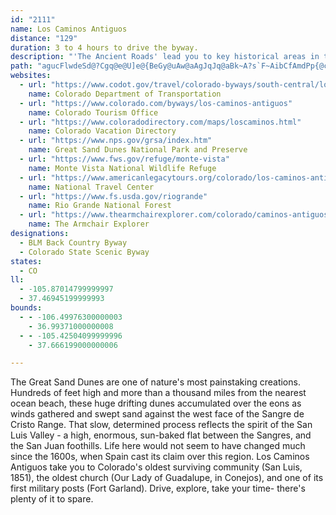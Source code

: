 ```yaml
---
id: "2111"
name: Los Caminos Antiguos
distance: "129"
duration: 3 to 4 hours to drive the byway.
description: "'The Ancient Roads' lead you to key historical areas in the San Luis Valley--a high, enormous sun-baked flat between the Sangres and the San Juan foothills."
path: "agucFlwdeSd@?Cgq@e@U]e@{BeGy@uAw@aAgJqJq@aBk~A?s`F~AibCfAmdPp{@czAzIgJ^ia@~B}m@xDmAc~Dk@ohCSuhAIwaB?urBRklA^inLH_e@DgwBj@yeLEwKe@eGcOemAaCoRCiAN}@z@aApDxFfDzCjBfA|E|AlS~Cl~A|TrEz@fBd@bFdCd|B|tAdD~ArBl@dBVvELpsAXrpDEnvMfDtxARbfAADanARsHd@uHt@yGvCqO`DuKhGeN~yBekEb`@qu@zx@o_BlC{Fx@eCbAmEx@{IbBs_@VeI|Ae[xIyoBbN{yCzBwh@nDsn@X_JpHy~A|FPd_@hDrEPjNFrf@Dbr@Xfk@KdeB^nnHdChaDx@tk@@`k@ZrVCrkAmAtn@eApr@m@xL_@`QwA|TcCbpB{Rp[sCpu@yHvMu@f}@kAbEFvUhBfHr@DrD~AvDVpANpCOzCi@~ByCzH}DbJqFzJ}LrP{HzI_Zr]uEdGuG|LsDxJcD`Ny@zEi@zEoAxNcBjWO`EI`TCtRSx_@w@jzBEz[d@vKVbDpNhoAnAvN\\vHDrYIv}BB~rDJjCn@tDxA~DbC`DvCdCtBt@vA\\~CP|vCLf@Jv@n@`@bBCdbBL`IbAtOjTtxCv@|Y|EdmCmE`sDDnCxYznFQlG_@bCcVbz@sA`Hy@xKOzvA^nKvDj`@|IlbAbAxNlBfi@bItqBRlLh@baOIdBg@vD}Hbf@QxAMtE?xB^xFrBbV\\tBj@rBhAdCtGfKtA`Dj@dCRhBFjB@|cDEjWO|E?j~AC|IO~Fu@jbBEzyBMv`@ndFv{@njCfc@pj@rJf[`F`j@tJxV`EbBLpEBv^mArTKnp@A|H@l@Ft@VlEhGxO`[fG|M|DnM`BfIl@zDpG`p@n@lLJbJB`z@\\zbDD~TTpDb@nCvV`mAjAtIx@`HXxD?|GiApH}@jCcArBcDrEgNhQoAfCyAzF]jHEzE^rg@NrjAJxEVrCd@zClAjEdA`CfCxDdTvVhAfBbEtIhBxHf@`Dl@rIfD|x@\\xD|Fjd@|AnK|BhStA|[^~VEp`@c@r][lKy@lKWrGFpKSjDoAhFo@lAaAhAkBfBoMlJkH`EuTfOmGlEqD|C_BpBiBrDo@dBmArFSlB[fIaHv~CDlCXdCbBzJ^dFmH`dA?~CHlBt@fLx@nOCfCGrAY~B}@dEkMx\\yAzEwAxFg@xDM`BIfEHfIKdBSx@[dAiAzBqFhJe@nAYtA}@nTBhGd@rFbE`ZD|CGjAg@`DgL|a@iBtSYfBoAlEaIpUo@~AyRb_@c@r@gBfBgNzGuG~E{Ax@mBXqJ_@yADiBr@s@j@{D~DgAl@o\\tImBx@yAjA{@`AwGnK_AhAiBlA{IlCuB`A{CxBkOfQaL`NmB`BaIzEwAjAuBrCsDzFiArAiA~@iCrAmAVkId@kA^{BlAeWvTaK`KcClCwBxCaMtTaJjM}B~DsC`LqJpVoBfHqC`QyB|OSlEL~Ej@dDn@tBlBzDfApArYxXhNrKrCdDhElDXX^~@b@`Bz@pBf@f@`F~C`AlA~@pCbAhKVjAt@zC~@~BbBnCpAxAhIfHnDdFpCrCrDdBrCbAnCn@pDLx@ZxBbB`@Fx@M^Sf@_AHsAYkAo@s@}@WsBMoCe@}AyA_@s@c@qAyGk^Gu@Ly@N]v@g@x@@RNj@`A@~@Gd@m@`CIv@HlAl@tA~BvDZ~@d@`FV~@n@z@t@XrAGr@YhDyDvC_CjBuBx@k@bAMvDLxCgArAYxBTdAr@\\h@r@`CJdAKlFDtDXv@j@r@bA^bF^zClCbAl@l@RdHLj@VnDdDlElC`P|IxBn@fETlCGhIm@nHQ|Dd@~Ad@vDbBhD|Bhd@j\\tBdA~GlCxB~BlCvHn@x@fEpDvAtB`@bAZxA|AvMxAxH~AtDrArBrApAlCjBxAl@xA^lCXtCCrBMj^aFfDy@lEeBrAYhBKbEVbEl@vElBtBp@`BRbVlAdCj@|CxAxLbKpIrEbAhAt@`BbB`GxAxDT`AHr@?bDcBvLIdBG`BRdIL`A^~An@rAr@x@r@d@hAXjCEbPsDvC_@hBE~ADpEp@lW|HfFdAhC\\vGFhUeB|DA`E`@rE|AzSnKpVzG|CpAdCrBzE|EbBpB`AfCv@dEZ`IXbPUxD_CvPy@zJ}AjIiAtDqC~Ga@~By@bGy@~C}EfIsCfH}AxCcEzFy@pBo@bCYvB?`ERdA~@lCrBxBxGxD`D`Cn@r@n@pAfGbQx@~ClAlGd@|DNrDUjBc@fAe@v@}@l@}Cx@cBDeAReAd@sAdBYt@MjAJrCd@xApAlApAd@|@JjAIbAa@tAeArAsAhBeAdAM|@Ll@VxDrC`DdAnCf@bDlA~AlAhBvBbChFbCpIfBzDjAdBhDnDv@dAj@jAb@lBRfJ^xBX`At@jAvArC^nANhBNzGNz@xAxAlDdAt@v@Rn@LpA?lAPpA^x@n@f@|Br@j@\\^l@RdABhAaApIElBXdAfArAbDhBx@tAb@`BhKpo@tC~IzAdDfTpYvAdB"
websites:
  - url: "https://www.codot.gov/travel/colorado-byways/south-central/los-caminos"
    name: Colorado Department of Transportation
  - url: "https://www.colorado.com/byways/los-caminos-antiguos"
    name: Colorado Tourism Office
  - url: "https://www.coloradodirectory.com/maps/loscaminos.html"
    name: Colorado Vacation Directory
  - url: "https://www.nps.gov/grsa/index.htm"
    name: Great Sand Dunes National Park and Preserve
  - url: "https://www.fws.gov/refuge/monte-vista"
    name: Monte Vista National Wildlife Refuge
  - url: "https://www.americanlegacytours.org/colorado/los-caminos-antiguos-scenic-byway-road-trip/"
    name: National Travel Center
  - url: "https://www.fs.usda.gov/riogrande"
    name: Rio Grande National Forest
  - url: "https://www.thearmchairexplorer.com/colorado/caminos-antiguos.php"
    name: The Armchair Explorer
designations:
  - BLM Back Country Byway
  - Colorado State Scenic Byway
states:
  - CO
ll:
  - -105.87014799999997
  - 37.46945199999993
bounds:
  - - -106.49976300000003
    - 36.99371000000008
  - - -105.42504099999996
    - 37.666199000000006

---
```


The Great Sand Dunes are one of nature's most painstaking creations. Hundreds of feet high and more than a thousand miles from the nearest ocean beach, these huge drifting dunes accumulated over the eons as winds gathered and swept sand against the west face of the Sangre de Cristo Range. That slow, determined process reflects the spirit of the San Luis Valley - a high, enormous, sun-baked flat between the Sangres, and the San Juan foothills. Life here would not seem to have changed much since the 1600s, when Spain cast its claim over this region. Los Caminos Antiguos take you to Colorado's oldest surviving community (San Luis, 1851), the oldest church (Our Lady of Guadalupe, in Conejos), and one of its first military posts (Fort Garland). Drive, explore, take your time- there's plenty of it to spare.
